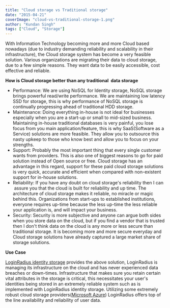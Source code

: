 ```yaml
---
title: "Cloud storage vs Traditional storage"
date: "2015-04-21"
coverImage: "cloud-vs-traditional-storage-1.png"
author: "Kundan Singh"
tags: ["Cloud", "Storage"]
---
```


With Information Technology becoming more and more Cloud based nowadays (due to industry demanding reliability and scalability in their infrastructure), the Cloud storage system has become a very feasible solution. Various organizations are migrating their data to cloud storage, due to a few simple reasons. They want data to be easily accessible, cost effective and reliable.

****How is Cloud storage better than any traditional  data storage****

- Performance: We are using NoSQL for Identity storage, NoSQL storage brings powerful read/write performance. We are maintaining low latency SSD for storage, this is why performance of NoSQL storage is continually progressing ahead of traditional HDD storage.
- Maintenance: Doing everything in-house is not ideal for businesses especially when you are a start-up or small to mid-sized business. Maintaining in-house traditional databases is very painful, you lose focus from you main application/feature, this is why SaaS(Software as a Service) solutions are more feasible. They allow you to outsource this nasty upkeep to those who know best and allow you to focus on your strengths.
- Support: Probably the most important thing that every single customer wants from providers. This is also one of biggest reasons to go for paid solution instead of Open source or free. Cloud storage has an advantage in this regard, support for these paid cloud storage solutions is very quick, accurate and efficient when compared with non-existent support for in-house solutions.
- Reliability: If you have any doubt on cloud storage's reliability then I can  assure you that the cloud is built for reliability and up time. The architecture of cloud storage makes it reliable, no miracle or magic behind this. Organizations from start-ups to established institutions, everyone requires up-time because the less up-time the less reliable your application is, and will impact your business.
- Security: Security is more subjective and anyone can argue both sides when you store data on the cloud, but if you find a vendor that is trusted then I don't think data on the cloud is any more or less secure than traditional storage. It is becoming more and more secure everyday and Cloud storage solutions have already captured a large market share of storage solutions.

****Use Case****

[LoginRadius identity storage](https://www.loginradius.com/) provides the above solution, LoginRadius is managing its infrastructure on the cloud and has never experienced data breaches or down-times. Infrastructure that makes sure you retain certain vital attributes in the storage is critical, this necessitates your user's identities being stored in an extremely reliable system such as is implemented with LoginRadius identity storage. Utilizing some extremely robust cloud storage providers([Microsoft Azure](http://azure.microsoft.com/en-us/)) LoginRadius offers top of the line availability and reliability of user data.
